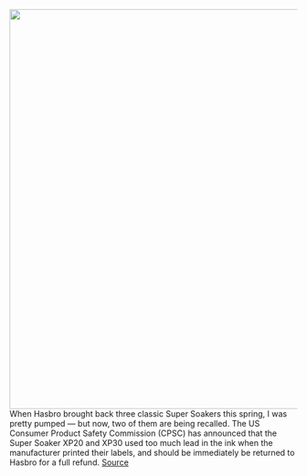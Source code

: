 <img src='https://cdn.vox-cdn.com/thumbor/vriCQ8YQ25ulKbhoLAxUJe_Tu5E=/0x0:2200x1786/1200x800/filters:focal(924x717:1276x1069)/cdn.vox-cdn.com/uploads/chorus_image/image/67277085/NERF_Super_Soaker_XP30___oop.0.jpg' width='700px' /><br/>
When Hasbro brought back three classic Super Soakers this spring, I was pretty pumped — but now, two of them are being recalled. The US Consumer Product Safety Commission (CPSC) has announced that the Super Soaker XP20 and XP30 used too much lead in the ink when the manufacturer printed their labels, and should be immediately be returned to Hasbro for a full refund.
<a href='https://www.theverge.com/2020/8/21/21396486/hasbro-super-soaker-xp30-xp20-cpsc-safety-recall-lead-nerf'> Source <a/>